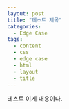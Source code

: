 ```yaml
---
layout: post
title: "테스트 제목"
categories:
  - Edge Case
tags:
  - content
  - css
  - edge case
  - html
  - layout
  - title
---
```


테스트 이게 내용이다.
